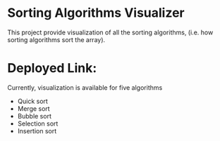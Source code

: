 # Sorting Algorithms Visualizer

This project provide visualization of all the sorting algorithms, (i.e. how sorting algorithms sort the array).

# Deployed Link:

Currently, visualization is available for five algorithms 

- Quick sort
- Merge sort
- Bubble sort
- Selection sort
- Insertion sort
